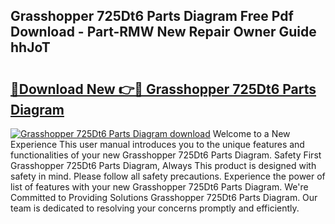 ## Grasshopper 725Dt6 Parts Diagram Free Pdf Download - Part-RMW New Repair Owner Guide hhJoT

# <h2><a href="http://dfi10c.blite.top/?on=Grasshopper+725Dt6+Parts+Diagram">🔗Download New 👉🔴 Grasshopper 725Dt6 Parts Diagram</a></h2>

[![Grasshopper 725Dt6 Parts Diagram download](https://i.imgur.com/lujVjoI.png)](http://dfi10c.blite.top/?on=Grasshopper+725Dt6+Parts+Diagram)
Welcome to a New Experience This user manual introduces you to the unique features and functionalities of your new Grasshopper 725Dt6 Parts Diagram. Safety First Grasshopper 725Dt6 Parts Diagram, Always This product is designed with safety in mind. Please follow all safety precautions. Experience the power of list of features with your new Grasshopper 725Dt6 Parts Diagram. We're Committed to Providing Solutions Grasshopper 725Dt6 Parts Diagram. Our team is dedicated to resolving your concerns promptly and efficiently.
